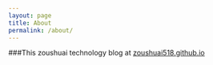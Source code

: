 ```yaml
---
layout: page
title: About
permalink: /about/
---
```


###This zoushuai technology blog at [zoushuai518.github.io](https://zoushuai518.github.io)
